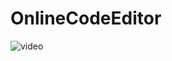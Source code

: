 # OnlineCodeEditor
![video](https://github.com/SanyuktaYadav/OnlineCodeEditor/assets/56250040/083895b7-8c08-430f-9624-8e20eb292996)
